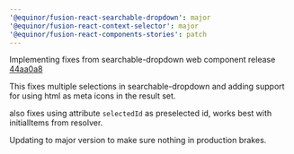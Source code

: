 ```yaml
---
'@equinor/fusion-react-searchable-dropdown': major
'@equinor/fusion-react-context-selector': major
'@equinor/fusion-react-components-stories': patch
---
```


Implementing fixes from searchable-dropdown web component release [44aa0a8](https://github.com/equinor/fusion-web-components/commit/44aa0a8b744e873e19ee6fa9e92da0bd8c3031d8)

This fixes multiple selections in searchable-dropdown and adding support for using html as meta icons in the result set.

also fixes using attribute `selectedId` as preselected id, works best with initialItems from resolver.

Updating to major version to make sure nothing in production brakes.
